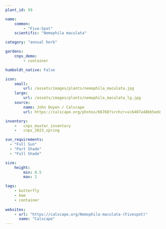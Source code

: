 ```yaml
---
plant_id: 59

name: 
    common: 
        - "Five-Spot"   
    scientific: "Nemophila maculata"  

category: "annual herb"

gardens:
    cnps_demo:
        - container

humboldt_native: False

icon: 
    small: 
        url: /assets/images/plants/nemophila_maculata.jpg 
    large: 
        url: /assets/images/plants/nemophila_maculata_lg.jpg 
    source: 
        name: John Doyen / Calscape 
        url: https://calscape.org/photos/66760?srchcr=sc6407a48bb5edc 

inventory: 
    -   cnps_master_inventory
    -   cnps_2023_spring

sun_requirements:
  - "Full Sun"
  - "Part Shade"
  - "Full Shade"

size:
    height: 
        min: 0.5
        max: 1

tags:
    - butterfly
    - bee
    - container
 
websites:
    - url: "https://calscape.org/Nemophila-maculata-(Fivespot)"
      name: "Calscape"
---
```



